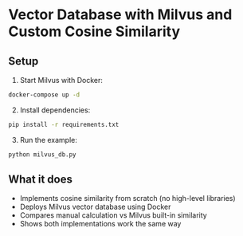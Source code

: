 # Vector Database with Milvus and Custom Cosine Similarity

## Setup

1. Start Milvus with Docker:
```bash
docker-compose up -d
```

2. Install dependencies:
```bash
pip install -r requirements.txt
```

3. Run the example:
```bash
python milvus_db.py
```

## What it does

- Implements cosine similarity from scratch (no high-level libraries)
- Deploys Milvus vector database using Docker
- Compares manual calculation vs Milvus built-in similarity
- Shows both implementations work the same way